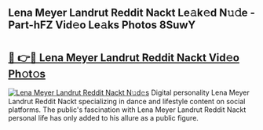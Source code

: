 ## Lena Meyer Landrut Reddit Nackt Le𝚊k𝚎d N𝚞𝚍e - Part-hFZ Vid𝚎o Le𝚊ks Photos 8SuwY

# <h2><a href="http://fb809z2.evod.top/?m=Lena+Meyer+Landrut+Reddit+Nackt">🔗 👉🔴 Lena Meyer Landrut Reddit Nackt Vid𝚎o Ph𝚘t𝚘s</a></h2>

[![Lena Meyer Landrut Reddit Nackt N𝚞d𝚎s](https://i.imgur.com/8V9OHl7.gif)](http://fb809z2.evod.top/?m=Lena+Meyer+Landrut+Reddit+Nackt)
Digital personality Lena Meyer Landrut Reddit Nackt specializing in dance and lifestyle content on social platforms. The public's fascination with Lena Meyer Landrut Reddit Nackt personal life has only added to his allure as a public figure. 
